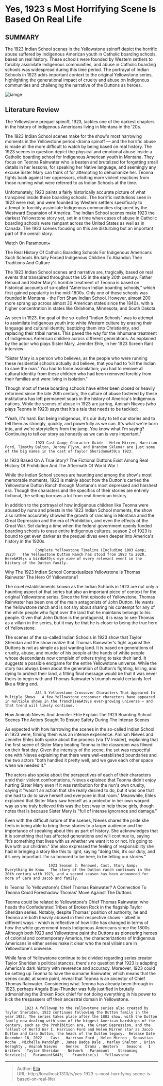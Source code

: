 # Yes, 1923 s Most Horrifying Scene Is Based On Real Life


## SUMMARY 



  The 1923 Indian School scenes in the Yellowstone spinoff depict the horrific abuse suffered by Indigenous American youth in Catholic boarding schools, based on real history.   These schools were founded by Western settlers to forcibly assimilate Indigenous communities, and abuse in Catholic boarding schools was widespread during this time period.   The portrayal of Indian Schools in 1923 adds important context to the original Yellowstone series, highlighting the generational impact of cruelty and abuse on Indigenous communities and challenging the narrative of the Duttons as heroes.  

![iamge](https://static1.srcdn.com/wordpress/wp-content/uploads/2022/12/1923-show-teonna-rainwater-native-american-boarding-schools.jpg)

## Literature Review
The Yellowstone prequel spinoff, 1923, tackles one of the darkest chapters in the history of Indigenous Americans living in Montana in the &#39;20s.




The 1923 Indian School scenes make for the show&#39;s most harrowing moments in the Yellowstone period-drama spinoff — and the horrific abuse is made all the more difficult to watch by being based on real history. The 1923 scenes in question depict the physical and emotional abuse inside a Catholic boarding school for Indigenous American youth in Montana. They focus on Teonna Rainwater who is beaten and brutalized for forgetting small details in her lessons, for speaking her Native language, and seemingly any excuse Sister Mary can think of for attempting to dehumanize her. Teonna fights back against her oppressors, eliciting more violent reactions from those running what were referred to as Indian Schools at the time.




Unfortunately, 1923 paints a fairly historically accurate picture of what transpired inside these boarding schools. The horrific institutions seen in 1923 were real, and were founded by Western settlers specifically to attempt to forcibly assimilate Indigenous communities displaced by the Westward Expansion of America. The Indian School scenes make 1923 the darkest Yellowstone story yet, set in a time when cases of abuse in Catholic boarding schools were rampant across the United States as well as in Canada. The 1923 scenes focusing on this are disturbing but an important part of the overall story.

Watch On Paramount&#43;


 The Real History Of Catholic Boarding Schools For Indigenous Americans 
Such Schools Brutally Forced Indigenous Children To Abandon Their Traditions And Culture
         

The 1923 Indian School scenes and narrative are, tragically, based on real events that transpired throughout the US in the early 20th century. Father Renaud and Sister Mary&#39;s horrible treatment of Teonna is based on historical accounts of so-called &#34;American Indian boarding schools,&#34; which first gained popularity in the mid-1800s. Only one of these schools was founded in Montana - the Fort Shaw Indian School. However, almost 200 more sprang up across almost 30 American states since the 1840s, with a higher concentration in states like Oklahoma, Minnesota, and South Dakota.




As seen in 1923, the goal of the so-called &#34;Indian Schools&#34; was to attempt to assimilate Indigenous youth into white Western culture by erasing their language and cultural identity, baptizing them into Christianity, and replacing their tribal names. This paved the way for the inhumane treatment of Indigenous American children across different generations. As explained by the actor who plays Sister Mary, Jennifer Ehle, in her 1923 Screen Rant interview:


&#34;Sister Mary is a person who believes, as the people who were running these residential schools actually did believe, that you had to &#39;kill the Indian to save the man.&#39; You had to force assimilation; you had to remove all cultural identity from these children who had been removed forcibly from their families and were living in isolation.&#34;


Though most of these boarding schools have either been closed or heavily reformed since the late 20th century, the culture of abuse fostered by these institutions has left permanent scars in the history of America&#39;s Indigenous nations. While the scenes of abuse in 1923 are jarring, Aminah Nieves (who plays Teonna in 1923) says that it&#39;s a tale that needs to be tackled: 





&#34;Yeah, it&#39;s hard. But being indigenous, it&#39;s our duty to tell our stories and to tell them as strongly, quickly, and powerfully as we can. It&#39;s what we&#39;re born into, and we&#39;re storytellers from the jump. You know what I&#39;m saying? Continuing to tell our story as honestly as we can is very important.&#34;


                  1923 Cast &amp; Character Guide   Helen Mirren, Harrison Ford, Timothy Dalton, Jeromy Flynn, and Brandon Sklenar are just some of the big names in the cast of Taylor Sheridan&#39;s 1923.    



 Is 1923 Based On A True Story? 
The Fictional Duttons Exist Among Real History Of Prohibition And The Aftermath Of World War I
          

While the Indian School scenes are haunting and among the show&#39;s most memorable moments, 1923 is mainly about how the Dutton&#39;s carried the Yellowstone Dutton Ranch through Montana&#39;s most depressed and harshest era. Though the characters and the specifics of their stories are entirely fictional, the setting borrows a lot from real American history.




In addition to the portrayal of how indigenous children like Teonna were abused by nuns and priests in the 1923 Indian School moments, the show also rather accurately showed the growth of ranching in Montana amid the Great Depression and the era of Prohibition, and even the effects of the Great War. Set during a time when the federal government openly funded boarding schools to erase entire Indigenous cultures, season 2 of 1923 is bound to get even darker as the prequel dives even deeper into America&#39;s history in the 1920s.

                  Complete Yellowstone Timeline (Including 1883 &amp; 1923)   The Yellowstone Dutton Ranch has stood from 1883 to 2020. Here&#39;s a bird&#39;s eye view of every relevant event in the history of the Dutton family.    



 Why The 1923 Indian School Contextualizes Yellowstone 
Is Thomas Rainwater The Hero Of Yellowstone?
          




The cruel establishments known as the Indian Schools in 1923 are not only a haunting aspect of that series but also an important piece of context for the original Yellowstone series. Since the first episode of Yellowstone, Thomas Rainwater has been one of the main antagonists of John Dutton. He wants the Yellowstone ranch and is not shy about sharing his contempt for any of the white people who fight over the land that he maintains belongs to his people. Given that John Dutton is the protagonist, it is easy to see Thomas as a villain in the series, but it may be that he is closer to being the true hero of Yellowstone.

The scenes of the so-called Indian Schools in 1923 show that Taylor Sheridan and the show realize that Thomas Rainwater&#39;s fight against the Duttons is not as simple as just wanting land. It is based on generations of cruelty, abuse, and murder of his people at the hands of white people whose descendants now complain of others trying to take their land. It suggests a possible endgame for the entire Yellowstone universe. While the story has always been about the generation of Dutton&#39;s fighting, killing, and dying to protect their land, a fitting final message would be that it was never theirs to begin with and Thomas Rainwater&#39;s triumph would certainly feel like a fitting end.




                  All 5 Yellowstone Crossover Characters That Appeared In Multiple Shows   A few Yellowstone crossover characters have appeared in multiple shows in the franchise&#39;s ever-growing universe — and that trend will likely continue.    



 How Aminah Nieves And Jennifer Ehle Explain The 1923 Boarding School Scenes 
The Actors Sought To Ensure Safety During The Intense Scenes
          

As expected with how harrowing the scenes in the so-called Indian School in 1923 were, filming them was an intense experience. Aminah Nieves and Jennifer Ehles both spoke about the process (via TV Insider), explaining that the first scene of Sister Mary beating Teonna in the classroom was filmed on their first day. Given the intensity of the scene, the set was respectful one with Nieves explaining that there were well-established boundaries and the two actors &#34;both handled it pretty well, and we gave each other space when we needed it.&#34;




The actors also spoke about the perspectives of each of their characters amid their violent confrontations. Nieves explained that Teonna didn&#39;t enjoy hurting Sister Mary even if it was retribution for the nun&#39;s own cruelty, saying it &#34;wasn’t an action that she really desired to do, but it was one that she had to do to save herself and everyone in that room.&#34; Meanwhile, Ehles explained that Sister Mary saw herself as a protector in her own warped way as she truly believed this was the best way to help these girls, though notes that is because Sister Mary is &#34;full of intense ignorance and damage.&#34;

Even with the difficult nature of the scenes, Nieves shares the pride she feels in being able to bring these stories to a larger audience and the importance of speaking about this as part of history. She acknowledges that it is something that has affected generations and will continue to, saying &#34;It’s something that lives with us whether we want it to or not. It’s going to live with our children.&#34; She also expressed the feeling of responsibility she had in bringing a story like this to light, saying &#34;doing this, it’s our duty, and it’s very important. I’m so honored to be here, to be telling our stories.&#34;




                        1923 Season 2: Renewed, Cast, Story &amp; Everything We Know   The story of the Dutton ranch continues in the 20th century with 1923, and a second season has been announced for more of Cara and Jacob and family.    



 Is Teonna   To Yellowstone&#39;s Chief Thomas Rainwater? 
A Connection To Teonna Could Foreshadow Thomas&#39; Move Against The Duttons
          

Teonna could be related to Yellowstone&#39;s Chief Thomas Rainwater, who heads the Confederated Tribes of Broken Rock in the flagship Taylor Sheridan series. Notably, despite Thomas&#39; position of authority, he and Teonna are both heavily abused in their respective shows - albeit in different ways - which is reflective of how little has changed in terms of how the white government treats Indigenous Americans since the 1800s. Although both 1923 and Yellowstone paint the Duttons as pioneering heroes of colonial and contemporary America, the characterizations of Indigenous Americans in either series make it clear who the real villains are in Yellowstone&#39;s universe.




While fans of Yellowstone continue to be divided regarding series creator Taylor Sheridan&#39;s political stances, there&#39;s no question that 1923 is adapting America&#39;s dark history with reverence and accuracy. Moreover, 1923 could be setting up Teonna to have the surname Rainwater, which means that the series could, at some point, reveal that Teonna is an ancestor of Chief Thomas Rainwater. Considering what Teonna has already been through in 1923, perhaps Angela Blue-Thunder was fully justified in brutally admonishing the Broken Rock chief for not doing everything in his power to kick the trespassers off their ancestral domain in Yellowstone.

             1923 A followup to the Yellowstone series also created by Taylor Sheridan, 1923 continues following the Dutton family in the year 1923. The series takes place after the 1883 show, with the Dutton family now dealing with some of the biggest American hardships of the century, such as the Prohibition era, the Great Depression, and the fallout of World War I. Harrison Ford and Helen Mirren star as Jacob Dutton and Cara Dutton, the heads of the Dutton legacy.  Release Date   December 18, 2022    Cast   Harrison Ford , Helen Mirren , Sebastian Roche , Michelle Randolph , James Badge Dale , Marley Shelton , Brian Geraghty , Aminah Nieves    Genres   Drama , Western    Seasons   1    Writers   Taylor Sheridan    Network   Paramount    Streaming Service(s)   Paramount&#43;    Franchise(s)   Yellowstone       


---

> Author: [Ella](https://instagram.hk.cn/)  
> URL: http://localhost:1313/tv/yes-1923-s-most-horrifying-scene-is-based-on-real-life/  

